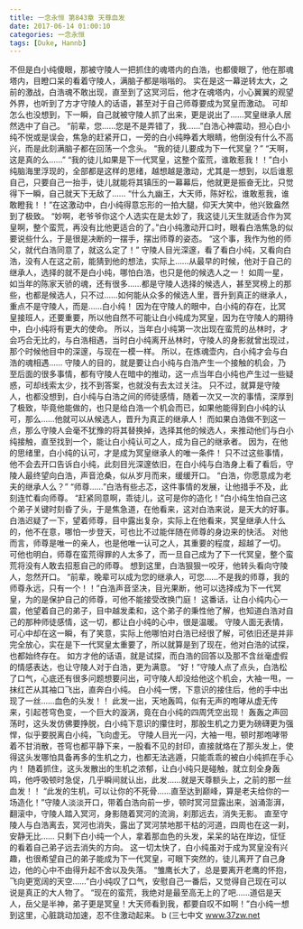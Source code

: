 ```yaml
---
title: 一念永恒 第843章 天尊血发
date: 2017-06-14 01:00:10
categories: 一念永恒
tags: [Duke, Hannb]
---
```


不但是白小纯傻眼，那被守陵人一把抓住的魂塔内的白浩，也都傻眼了，他在那魂塔内，目瞪口呆的看着守陵人，满脑子都是嗡嗡的。
实在是这一幕逆转太大，之前的激战，白浩魂不敢出现，直至到了这冥河后，他才在魂塔内，小心翼翼的观望外界，也听到了方才守陵人的话语，甚至对于自己师尊要成为冥皇而激动。
可却怎么也没想到，下一瞬，自己就被守陵人抓了出来，更是说出了……冥皇继承人居然选中了自己。
“前辈，您……您是不是弄错了，我……”白浩心神震动，担心白小纯不悦或是误会，焦急的赶紧开口，一旁的白小纯睁着大眼睛，他倒没有什么不高兴，而是此刻满脑子都在回荡一个念头。
“我的徒儿要成为下一代冥皇？”
“天啊，这是真的么……”
“我的徒儿如果是下一代冥皇，这整个蛮荒，谁敢惹我！！”白小纯脑海里浮现的，全部都是这样的思绪，越想越是激动，尤其是一想到，以后谁惹自己，只要自己一抬手，徒儿就能将其镇压的一幕幕后，他就更是振奋无比，只觉得下一瞬，自己就天下无敌了……
“什么九幽王，大天师，陈好松，谁敢惹我，谁敢瞪我！！”在这激动中，白小纯得意忘形的一拍大腿，仰天大笑中，他兴致盎然到了极致。
“妙啊，老爷爷你这个人选实在是太妙了，我这徒儿天生就适合作为冥皇啊，整个蛮荒，再没有比他更适合的了。”白小纯激动开口时，眼看白浩焦急的似要说些什么，于是很是决断的一摆手，摆出师尊的姿态。
“这个事，我作为他的师父，就代白浩同意了，就这么定了！”
守陵人目光深邃，看了看白小纯，又看向白浩，没有人在这之前，能猜到他的想法，实际上……从最早的时候，他对于自己的继承人，选择的就不是白小纯，哪怕白浩，也只是他的候选人之一！
如周一星，如当年的陈家天骄的魂，还有很多……都是守陵人选择的候选人，甚至冥榜上的那些，也都是候选人，只不过……如何能从众多的候选人里，晋升到真正的继承人，重点不是守陵人，而是……白小纯！
因为在守陵人的眼中，白小纯的存在，比冥皇接班人，还要重要，所以他自然不可能让白小纯成为冥皇，因为在守陵人的期待中，白小纯将有更大的使命。
所以，当年白小纯第一次出现在蛮荒的丛林时，才会巧合无比的，与白浩相遇，当时白小纯离开丛林时，守陵人的身影就曾出现过，那个时候他目中的深邃，与现在一模一样。
所以，在炼魂壶内，白小纯才会与白浩的魂相遇……
守陵人的目的，就是要让白小纯与白浩产生一个接触的机会，乃至后面的很多事情，都有守陵人在暗中的推动，这一点当年白小纯也产生过一些疑惑，可却线索太少，找不到答案，也就没有去太过关注。
只不过，就算是守陵人，也都没想到，白小纯与白浩之间的师徒感情，随着一次又一次的事情，深厚到了极致，毕竟他能做的，也只是给白浩一个机会而已，如果他能得到白小纯的认可，那么……他就可以从候选人，晋升为真正的继承人！
而如果白浩做不到这一点，那么守陵人会毫不犹豫的将其替换掉，选择其他的候选人，来推动他们与白小纯接触，直至找到一个，能让白小纯认可之人，成为自己的继承者。
因为，在他的思绪里，白小纯的认可，才是成为冥皇继承人的唯一条件！
只不过这些事情，他不会去开口告诉白小纯，此刻目光深邃依旧，在白小纯与白浩身上看了看后，守陵人最终望向白浩，声音沧桑，似从岁月而来，缓缓开口。
“白浩，你愿意成为老夫的继承人么？”
“师尊……”白浩有些忐忑，这件事情的发展，让他措手不及，此刻连忙看向师尊。
“赶紧同意啊，乖徒儿，这可是你的造化！”白小纯生怕自己这个弟子关键时刻昏了头，于是焦急道，在他看来，这对白浩来说，是天大的好事。
白浩迟疑了一下，望着师尊，目中露出复杂，实际上在他看来，冥皇继承人什么的，他不在意，哪怕一步登天，可也比不过能伴随在师尊的身边来的快活。
对他而言，师尊是唯一的亲人，也是他唯一认可之人，其重要的程度，超越了一切。
可他也明白，师尊在蛮荒得罪的人太多了，而一旦自己成为了下一代冥皇，整个蛮荒将没有人敢去招惹自己的师尊。
想到这里，白浩狠狠一咬牙，他转头看向守陵人，忽然开口。
“前辈，晚辈可以成为您的继承人，可您……不是我的师尊，我的师尊永远，只有一个！！”白浩声音坚决，目光果断，他可以选择成为下一代冥皇，为的是保护自己的师尊，可他不能接受改换门庭！
这番话，让白小纯内心一震，他望着自己的弟子，目中越发柔和，这个弟子的秉性他了解，也知道白浩对自己的那种师徒感情，这一切，都让白小纯的心中，很是温暖。
守陵人面无表情，可心中却在这一瞬，有了笑意，实际上他哪怕对白浩已经很了解，可依旧还是并非完全放心，实在是下一代冥皇太重要了，所以就算是到了现在，他对白浩的试探，也都始终存在。
如方才他的话语，就是试探，而白浩的回答以及那不含丝毫虚假的情感表达，也让守陵人对于白浩，更为满意。
“好！”守陵人点了点头，白浩松了口气，心底还有很多问题想要问出，可守陵人却没给他这个机会，大袖一甩，一抹红芒从其袖口飞出，直奔白小纯。
白小纯一愣，下意识的接住后，他的手中出现了一丝……血色的头发！！
此发一出，天地轰鸣，似有无声的咆哮从虚无传来，引起苍穹色变，一个巨大的漩涡，竟在白小纯的四周凭空出现！
轰轰之声回荡时，这头发仿佛要挣脱，白小纯下意识的攥住时，那股生机之力更为磅礴更为强悍，似乎要脱离白小纯，飞向虚无。
守陵人目光一闪，大袖一甩，顿时那咆哮带着不甘消散，苍穹也都平静下来，一股看不见的封印，直接就烙在了那头发上，使得这头发哪怕具备再多的生机之力，也都无法逃遁，只能乖乖的被白小纯抓在手心内！
随着抓住，这头发散出的生机之浓郁，让白小纯只是碰触，就立刻全身轰鸣，他呼吸顿时急促，几乎瞬间就认出，此发……就是天尊额头上，之前的那一丝血发！！
“此发的生机，可以让你的不死骨……直至达到巅峰，算是老夫给你的一场造化！”守陵人淡淡开口，带着白浩向前一步，顿时冥河显露出来，汹涌澎湃，翻滚中，守陵人踏入冥河，身影随着冥河的流淌，刹那远去，消失无影。
直至守陵人与白浩离去，冥河也消失，露出了冥河禁地那干枯的河道，四周也在这一刹，安静无比……
只剩下白小纯一个人，拿着那血色的头发，呆呆的站在岸边，怔怔的看着自己弟子远去消失的方向。
这一切太快了，白小纯虽对于成为冥皇没有兴趣，也很希望自己的弟子能成为下一代冥皇，可眼下突然的，徒儿离开了自己身边，他的心中不由得升起不舍以及失落。
“雏鹰长大了，总是要离开老鹰的怀抱，飞向更宽阔的天空……”白小纯叹了口气，安慰自己一番后，又觉得自己现在可以说是真正的大人物了。
“现在的蛮荒，我绝对是最至高无上的了吧……道侣是天人，岳父是半神，弟子更是冥皇！大天师看到我，都要自叹不如啊！”白小纯一想到这里，心脏跳动加速，忍不住激动起来。
b
(三七中文 www.37zw.net